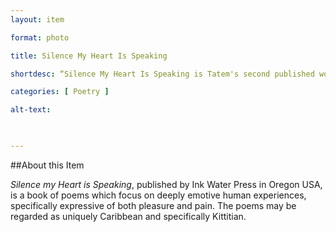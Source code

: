 ```yaml
--- 
layout: item 

format: photo 

title: Silence My Heart Is Speaking

shortdesc: “Silence My Heart Is Speaking is Tatem's second published work and first book of poetry."

categories: [ Poetry ] 

alt-text:  

 

--- 
```


##About this Item 

_Silence my Heart is Speaking_, published by Ink Water Press in Oregon USA, is a book of poems which focus on deeply emotive human experiences, specifically expressive of both pleasure and pain. The poems may be regarded as uniquely Caribbean and specifically Kittitian. 
